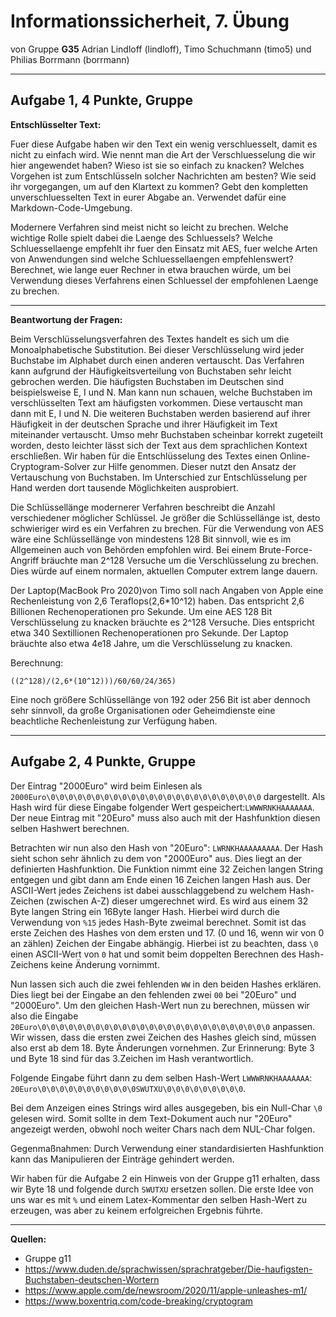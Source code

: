 Informationssicherheit, 7. Übung
================================

von Gruppe **G35** 
Adrian Lindloff (lindloff), Timo Schuchmann (timo5) und Philias Borrmann (borrmann)

* * * * *

Aufgabe 1, 4 Punkte, Gruppe
---------------------------

**Entschlüsselter Text:**

Fuer diese Aufgabe haben wir den Text ein wenig verschluesselt, damit es nicht zu einfach wird. Wie nennt man die Art der Verschluesselung die wir hier angewendet haben? Wieso ist sie so einfach zu knacken? Welches Vorgehen ist zum Entschlüsseln solcher Nachrichten am besten? Wie seid ihr vorgegangen, um auf den Klartext zu kommen? Gebt den kompletten unverschluesselten Text in eurer Abgabe an. Verwendet dafür eine Markdown-Code-Umgebung.

Modernere Verfahren sind meist nicht so leicht zu brechen. Welche wichtige Rolle spielt dabei die Laenge des Schluessels? Welche Schluessellaenge empfehlt ihr fuer den Einsatz mit AES, fuer welche Arten von Anwendungen sind welche Schluessellaengen empfehlenswert? Berechnet, wie lange euer Rechner in etwa brauchen würde, um bei Verwendung dieses Verfahrens einen Schluessel der empfohlenen Laenge zu brechen.

***

**Beantwortung der Fragen:**

Beim Verschlüsselungsverfahren des Textes handelt es sich um die Monoalphabetische Substitution. Bei dieser Verschlüsselung wird jeder Buchstabe im Alphabet durch einen anderen vertauscht. Das Verfahren kann aufgrund der Häufigkeitsverteilung von Buchstaben sehr leicht gebrochen werden. Die häufigsten Buchstaben im Deutschen sind beispielsweise E, I und N. Man kann nun schauen, welche Buchstaben im verschlüsselten Text am häufigsten vorkommen. Diese vertauscht man dann mit E, I und N. Die weiteren Buchstaben werden basierend auf ihrer Häufigkeit in der deutschen Sprache und ihrer Häufigkeit im Text miteinander vertauscht. Umso mehr Buchstaben scheinbar korrekt zugeteilt worden, desto leichter lässt sich der Text aus dem sprachlichen Kontext erschließen. Wir haben für die Entschlüsselung des Textes einen Online-Cryptogram-Solver zur Hilfe genommen. Dieser nutzt den Ansatz der Vertauschung von Buchstaben. Im Unterschied zur Entschlüsselung per Hand werden dort tausende Möglichkeiten ausprobiert. 

Die Schlüssellänge modernerer Verfahren beschreibt die Anzahl verschiedener möglicher Schlüssel. Je größer die Schlüssellänge ist, desto schwieriger wird es ein Verfahren zu brechen. Für die Verwendung von AES wäre eine Schlüssellänge von mindestens 128 Bit sinnvoll, wie es im Allgemeinen auch von Behörden empfohlen wird. Bei einem Brute-Force-Angriff bräuchte man 2^128 Versuche um die Verschlüsselung zu brechen. Dies würde auf einem normalen, aktuellen Computer extrem lange dauern. 

Der Laptop(MacBook Pro 2020)von Timo soll nach Angaben von Apple eine Rechenleistung von 2,6 Teraflops(2,6*10^12) haben. Das entspricht 2,6 Billionen Rechenoperationen pro Sekunde. Um eine AES 128 Bit Verschlüsselung zu knacken bräuchte es 2^128 Versuche. Dies entspricht etwa 340 Sextillionen Rechenoperationen pro Sekunde. Der Laptop bräuchte also etwa 4e18 Jahre, um die Verschlüsselung zu knacken.

Berechnung: 

`((2^128)/(2,6*(10^12)))/60/60/24/365)`


Eine noch größere Schlüssellänge von 192 oder 256 Bit ist aber dennoch sehr sinnvoll, da große Organisationen oder Geheimdienste eine beachtliche Rechenleistung zur Verfügung haben.




* * * * *

Aufgabe 2, 4 Punkte, Gruppe
----------------------------

Der Eintrag "2000Euro" wird beim Einlesen als `2000Euro\0\0\0\0\0\0\0\0\0\0\0\0\0\0\0\0\0\0\0\0\0\0\0\0` dargestellt. Als Hash wird für diese Eingabe folgender Wert gespeichert:`LWWWRNKHAAAAAAA`.
Der neue Eintrag mit "20Euro" muss also auch mit der Hashfunktion diesen selben Hashwert berechnen.

Betrachten wir nun also den Hash von "20Euro": `LWRNKHAAAAAAAAA`. Der Hash sieht schon sehr ähnlich zu dem von "2000Euro" aus. Dies liegt an der definierten Hashfunktion. Die Funktion nimmt eine 32 Zeichen langen String entgegen und gibt dann am Ende einen 16 Zeichen langen Hash aus. Der ASCII-Wert jedes Zeichens ist dabei ausschlaggebend zu welchem Hash-Zeichen (zwischen A-Z) dieser umgerechnet wird. Es wird aus einem 32 Byte langen String ein 16Byte langer Hash. Hierbei wird durch die Verwendung von `%15` jedes Hash-Byte zweimal berechnet. Somit ist das erste Zeichen des Hashes von dem ersten und 17. (0 und 16, wenn wir von 0 an zählen) Zeichen der Eingabe abhängig. Hierbei ist zu beachten, dass `\0` einen ASCII-Wert von `0` hat und somit beim doppelten Berechnen des Hash-Zeichens keine Änderung vornimmt.

Nun lassen sich auch die zwei fehlenden `WW` in den beiden Hashes erklären. Dies liegt bei der Eingabe an den fehlenden zwei `00` bei "20Euro" und "2000Euro". 
Um den gleichen Hash-Wert nun zu berechnen, müssen wir also die Eingabe `20Euro\0\0\0\0\0\0\0\0\0\0\0\0\0\0\0\0\0\0\0\0\0\0\0\0\0\0` anpassen. Wir wissen, dass die ersten zwei Zeichen des Hashes gleich sind, müssen also erst ab dem  18. Byte Änderungen vornehmen. Zur Erinnerung: Byte 3 und Byte 18 sind für das 3.Zeichen im Hash verantwortlich. 

Folgende Eingabe führt dann zu dem selben Hash-Wert `LWWWRNKHAAAAAAA`: `20Euro\0\0\0\0\0\0\0\0\0\0\0SWUTXU\0\0\0\0\0\0\0\0\0`.

Bei dem Anzeigen eines Strings wird alles ausgegeben, bis ein Null-Char `\0` gelesen wird. Somit sollte in dem Text-Dokument auch nur "20Euro" angezeigt werden, obwohl noch weiter Chars nach dem NUL-Char folgen.


Gegenmaßnahmen: 
Durch Verwendung einer standardisierten Hashfunktion kann das Manipulieren der Einträge gehindert werden.


Wir haben für die Aufgabe 2 ein Hinweis von der Gruppe g11 erhalten, dass wir Byte 18 und folgende durch `SWUTXU` ersetzen sollen. Die erste Idee von uns war es mit `%` und einem Latex-Kommentar den selben Hash-Wert zu erzeugen, was aber zu keinem erfolgreichen Ergebnis führte.







* * * * *

**Quellen:**

- Gruppe g11
- https://www.duden.de/sprachwissen/sprachratgeber/Die-haufigsten-Buchstaben-deutschen-Wortern
- https://www.apple.com/de/newsroom/2020/11/apple-unleashes-m1/
- https://www.boxentriq.com/code-breaking/cryptogram
